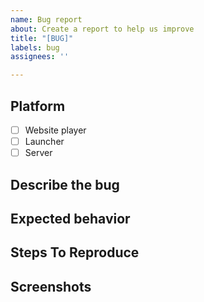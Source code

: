 ```yaml
---
name: Bug report
about: Create a report to help us improve
title: "[BUG]"
labels: bug
assignees: ''

---
```


## **Platform**
- [ ] Website player
- [ ] Launcher
- [ ] Server
<!-- If bug is found within Launcher or Server, please provide their version or commit hash. -->

## **Describe the bug**
<!-- A clear and concise description of what the bug is.  -->

## **Expected behavior**
<!-- A clear and concise description of what you expected to happen. -->

## **Steps To Reproduce**
<!-- Step by step guide how to reproduce the bug  -->

## **Screenshots**
<!-- If applicable, add screenshots to help explain your problem. -->
